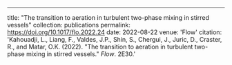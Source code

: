 ---
title: "The transition to aeration in turbulent two-phase mixing in stirred vessels"
collection: publications
permalink: https://doi.org/10.1017/flo.2022.24
date: 2022-08-22
venue: 'Flow'
citation: 'Kahouadji, L., Liang, F., Valdes, J.P., Shin, S., Chergui, J., Juric, D., Craster, R., and Matar, O.K.  (2022). &quot;The transition to aeration in turbulent two-phase mixing in stirred vessels.&quot; <i>Flow</i>. 2E30.'
